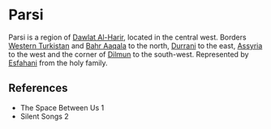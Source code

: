 # Parsi
Parsi is a region of [Dawlat Al-Harir](wiki/Location/Dawlat%20Al-Harir.md), located in the central west. Borders [Western Turkistan](wiki/Location/Region/Western%20Turkistan.md) and [Bahr Aaqala](wiki/Location/Region/Bahr%20Aaqala.md) to the north, [Durrani](wiki/Location/Region/Durrani.md) to the east, [Assyria](wiki/Location/Region/Assyria.md) to the west and the corner of [Dilmun](wiki/Location/Region/Dilmun.md) to the south-west. Represented by [Esfahani](wiki/Person/Esfahani.md) from the holy family.

## References
- The Space Between Us 1
- Silent Songs 2
